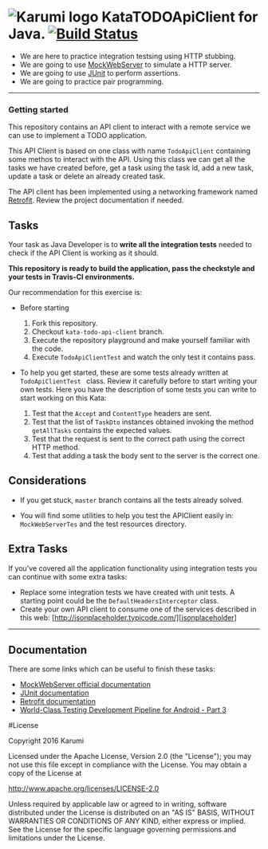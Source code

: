 ![Karumi logo][karumilogo] KataTODOApiClient for Java. [![Build Status](https://travis-ci.org/Karumi/KataTODOApiClientJava.svg?branch=master)](https://travis-ci.org/Karumi/KataTODOApiClientJava)
============================

- We are here to practice integration testsing using HTTP stubbing. 
- We are going to use [MockWebServer][mockwebserver] to simulate a HTTP server.
- We are going to use [JUnit][junit] to perform assertions.
- We are going to practice pair programming.

---

### Getting started

This repository contains an API client to interact with a remote service we can use to implement a TODO application.

This API Client is based on one class with name ``TodoApiClient`` containing some methos to interact with the API. Using this class we can get all the tasks we have created before, get a task using the task id, add a new task, update a task or delete an already created task.

The API client has been implemented using a networking framework named [Retrofit][retrofit]. Review the project documentation if needed.

## Tasks

Your task as Java Developer is to **write all the integration tests** needed to check if the API Client is working as it should. 

**This repository is ready to build the application, pass the checkstyle and your tests in Travis-CI environments.**

Our recommendation for this exercise is:

  * Before starting
    1. Fork this repository.
    2. Checkout `kata-todo-api-client` branch.
    3. Execute the repository playground and make yourself familiar with the code.
    4. Execute `TodoApiClientTest` and watch the only test it contains pass.

  * To help you get started, these are some tests already written at `TodoApiClientTest ` class. Review it carefully before to start writing your own tests. Here you have the description of some tests you can write to start working on this Kata:
	1. Test that the ``Accept`` and ``ContentType`` headers are sent.
    2. Test that the list of ``TaskDto`` instances obtained invoking the method ``getAllTasks``  contains the expected values.
    3. Test that the request is sent to the correct path using the correct HTTP method.
    4. Test that adding a task the body sent to the server is the correct one.

## Considerations

* If you get stuck, `master` branch contains all the tests already solved.

* You will find some utilities to help you test the APIClient easily in:
  ``MockWebServerTes`` and the test resources directory.

## Extra Tasks

If you've covered all the application functionality using integration tests you can continue with some extra tasks: 

* Replace some integration tests we have created with unit tests. A starting point could be the ``DefaultHeadersInterceptor`` class.
* Create your own API client to consume one of the services described in this web: [http://jsonplaceholder.typicode.com/][jsonplaceholder]

---

## Documentation

There are some links which can be useful to finish these tasks:

* [MockWebServer official documentation][mockwebserver]
* [JUnit documentation][junit]
* [Retrofit documentation][retrofit]
* [World-Class Testing Development Pipeline for Android - Part 3][wordl-class-testing-development-pipeline]

#License

Copyright 2016 Karumi

Licensed under the Apache License, Version 2.0 (the "License");
you may not use this file except in compliance with the License.
You may obtain a copy of the License at

  http://www.apache.org/licenses/LICENSE-2.0

Unless required by applicable law or agreed to in writing, software
distributed under the License is distributed on an "AS IS" BASIS,
WITHOUT WARRANTIES OR CONDITIONS OF ANY KIND, either express or implied.
See the License for the specific language governing permissions and
limitations under the License.

[karumilogo]: https://cloud.githubusercontent.com/assets/858090/11626547/e5a1dc66-9ce3-11e5-908d-537e07e82090.png
[mockwebserver]: https://github.com/square/okhttp/tree/master/mockwebserver
[junit]: https://github.com/junit-team/junit
[jsonplaceholder]: http://jsonplaceholder.typicode.com/
[wordl-class-testing-development-pipeline]: http://blog.karumi.com/world-class-testing-development-pipeline-for-android-part-3/
[retrofit]: http://square.github.io/retrofit/
